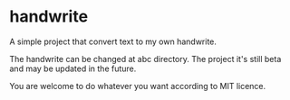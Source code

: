 # handwrite
A simple project that convert text to my own handwrite.

The handwrite can be changed at abc directory.
The project it's still beta and may be updated in the future.

You are welcome to do whatever you want according to MIT licence.
